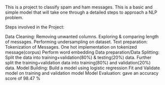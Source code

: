 This is a project to classify spam and ham messages. This is a basic and simple model that will take one through a detailed steps to approach a NLP problem.

Steps involved in the Project:

Data Cleaning:
Removing unwanted columns.
Exploring & comparing length of messages.
Performing undersampling on dataset.
Text preparation:
Tokenization of Messages.
One hot implementation on tokenized message(corpus)
Perform word embedding
Data preparation/Data Splitting:
Split the data into training+validation(80%) & testing(20%) data.
Further split the training+validation data into training(80%) and validation(20%) data.
Model Building:
Build a model using logistic regression
Fit and Validate model on training and validation model
Model Evaluation:
gave an accuracy score of 98.47 %
